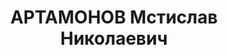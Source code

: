 ---
title: АРТАМОНОВ Мстислав Николаевич
description: 'Род. в 1903, Санкт-Петербург, русский, обр.: низшее, б/п. Проживал:
  Москва, ул. Рождественка, д. 12, кв. 24. Инструктор стрелкового комитета в Центральном
  совете Осоавиахим [, майор].

  Арестован 26.08.1937. Обв.: шпионаж. Приговор: ВК ВС СССР, 08.10.1937 – ВМН. Расстрелян
  08.10.1937, г.Москва.

  Реабилитирован ВК ВС СССР 05.02.1959'
---